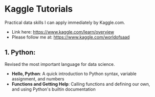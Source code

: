 # Kaggle Tutorials
 Practical data skills I can apply immediately by Kaggle.com.
 - Link here: https://www.kaggle.com/learn/overview
 - Please follow me at: https://www.kaggle.com/worldofsaad
 
 ## 1. Python:
 Revised the most important language for data science.
 - **Hello, Python**: A quick introduction to Python syntax, variable assignment, and numbers
 - **Functions and Getting Help**: Calling functions and defining our own, and using Python's builtin documentation


 
 
 
